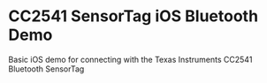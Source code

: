 CC2541 SensorTag iOS Bluetooth Demo
===============

Basic iOS demo for connecting with the Texas Instruments CC2541 Bluetooth SensorTag
